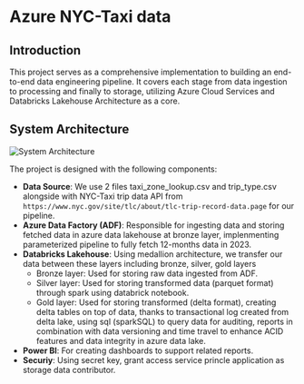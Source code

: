 # Azure NYC-Taxi data

## Introduction
This project serves as a comprehensive implementation to building an end-to-end data engineering pipeline. It covers each stage from data ingestion to processing and finally to storage, utilizing Azure Cloud Services and Databricks Lakehouse Architecture as a core.

## System Architecture
![System Architecture](https://github.com/maihuy-dataguy/Azure-NYC-Taxi-project/blob/main/pics/flow.png)

The project is designed with the following components:

- **Data Source**: We use 2 files taxi_zone_lookup.csv and trip_type.csv alongside with NYC-Taxi trip data API from `https://www.nyc.gov/site/tlc/about/tlc-trip-record-data.page` for our pipeline.
- **Azure Data Factory (ADF)**: Responsible for ingesting data and storing fetched data in azure data lakehouse at bronze layer, implenmenting parameterized pipeline to fully fetch 12-months data in 2023.
- **Databricks Lakehouse**: Using medallion architecture, we transfer our data between these layers including bronze, silver, gold layers
    - Bronze layer: Used for storing raw data ingested from ADF.
    - Silver layer: Used for storing transformed data (parquet format) through spark using databrick notebook.
    - Gold layer: Used for storing transformed (delta format), creating delta tables on top of data, thanks to transactional log created from delta lake, using sql (sparkSQL) to query data for  auditing, reports in combination with data versioning and time travel to enhance ACID features and data integrity in azure data lake.
- **Power BI**: For creating dashboards to support related reports. 
- **Securiy**: Using secret key, grant access service princle application as storage data contributor.

